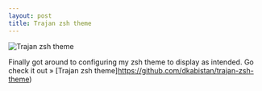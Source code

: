```yaml
---
layout: post
title: Trajan zsh theme
---
```


![Trajan zsh theme](https://raw.github.com/dkabistan/trajan-zsh-theme/master/trajan.zsh-theme.png)

Finally got around to configuring my zsh theme to display as intended. Go check it out &raquo; [Trajan zsh theme]https://github.com/dkabistan/trajan-zsh-theme)